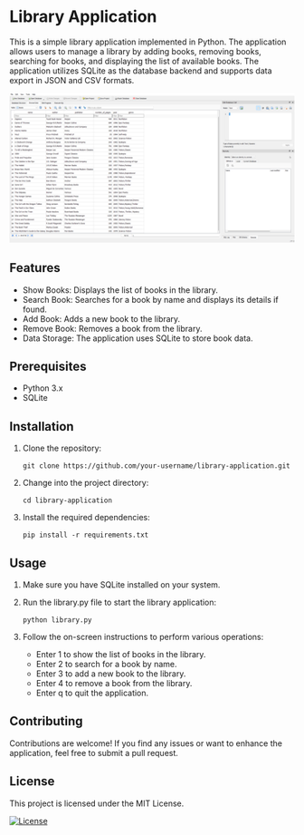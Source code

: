 # Library Application

This is a simple library application implemented in Python. The application allows users to manage a library by adding books, removing books, searching for books, and displaying the list of available books.
The application utilizes SQLite as the database backend and supports data export in JSON and CSV formats.

![Library Application Screenshot](images/ss.png)

## Features

- Show Books: Displays the list of books in the library.
- Search Book: Searches for a book by name and displays its details if found.
- Add Book: Adds a new book to the library.
- Remove Book: Removes a book from the library.
- Data Storage: The application uses SQLite to store book data.

## Prerequisites

- Python 3.x
- SQLite

## Installation

1. Clone the repository:

   ```shell
   git clone https://github.com/your-username/library-application.git
2. Change into the project directory:
   ```shell
   cd library-application
3. Install the required dependencies:
   ```shell
   pip install -r requirements.txt

## Usage
1. Make sure you have SQLite installed on your system.

2. Run the library.py file to start the library application:
   ```shell
   python library.py

3. Follow the on-screen instructions to perform various operations:

   - Enter 1 to show the list of books in the library.
   - Enter 2 to search for a book by name.
   - Enter 3 to add a new book to the library.
   - Enter 4 to remove a book from the library.
   - Enter q to quit the application.
## Contributing
Contributions are welcome! If you find any issues or want to enhance the application, feel free to submit a pull request.


## License
This project is licensed under the MIT License.

[![License](https://img.shields.io/badge/license-MIT-blue.svg)](https://github.com/yourusername/library-app/blob/main/LICENSE)
   




   

   
   

